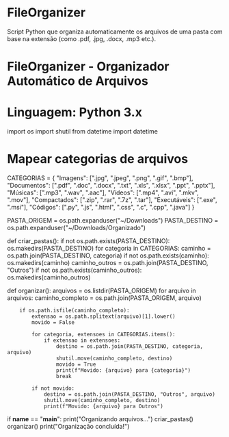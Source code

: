 # FileOrganizer
Script Python que organiza automaticamente os arquivos de uma pasta com base na extensão (como .pdf, .jpg, .docx, .mp3 etc.). 


# FileOrganizer - Organizador Automático de Arquivos
# Linguagem: Python 3.x

import os
import shutil
from datetime import datetime

# Mapear categorias de arquivos
CATEGORIAS = {
    "Imagens": [".jpg", ".jpeg", ".png", ".gif", ".bmp"],
    "Documentos": [".pdf", ".doc", ".docx", ".txt", ".xls", ".xlsx", ".ppt", ".pptx"],
    "Músicas": [".mp3", ".wav", ".aac"],
    "Vídeos": [".mp4", ".avi", ".mkv", ".mov"],
    "Compactados": [".zip", ".rar", ".7z", ".tar"],
    "Executáveis": [".exe", ".msi"],
    "Códigos": [".py", ".js", ".html", ".css", ".c", ".cpp", ".java"]
}

PASTA_ORIGEM = os.path.expanduser("~/Downloads")
PASTA_DESTINO = os.path.expanduser("~/Downloads/Organizado")


def criar_pastas():
    if not os.path.exists(PASTA_DESTINO):
        os.makedirs(PASTA_DESTINO)
    for categoria in CATEGORIAS:
        caminho = os.path.join(PASTA_DESTINO, categoria)
        if not os.path.exists(caminho):
            os.makedirs(caminho)
    caminho_outros = os.path.join(PASTA_DESTINO, "Outros")
    if not os.path.exists(caminho_outros):
        os.makedirs(caminho_outros)


def organizar():
    arquivos = os.listdir(PASTA_ORIGEM)
    for arquivo in arquivos:
        caminho_completo = os.path.join(PASTA_ORIGEM, arquivo)

        if os.path.isfile(caminho_completo):
            extensao = os.path.splitext(arquivo)[1].lower()
            movido = False

            for categoria, extensoes in CATEGORIAS.items():
                if extensao in extensoes:
                    destino = os.path.join(PASTA_DESTINO, categoria, arquivo)
                    shutil.move(caminho_completo, destino)
                    movido = True
                    print(f"Movido: {arquivo} para {categoria}")
                    break

            if not movido:
                destino = os.path.join(PASTA_DESTINO, "Outros", arquivo)
                shutil.move(caminho_completo, destino)
                print(f"Movido: {arquivo} para Outros")


if __name__ == "__main__":
    print("Organizando arquivos...")
    criar_pastas()
    organizar()
    print("Organização concluída!")
